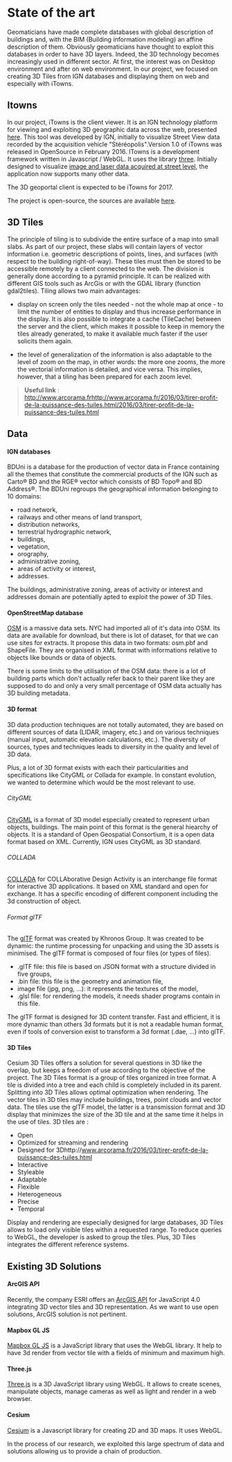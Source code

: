# State of the art


Geomaticians have made complete databases with global description of buildings and, with the BIM (Building information modeling) an affine description of them. Obviously geomaticians have thought to exploit this databases in order to have 3D layers. Indeed, the 3D technology becomes increasingly used in different sector. At first, the interest was on Desktop environment and after on web environment.
In our project, we focused on creating 3D Tiles from IGN databases and displaying them on web and especially with iTowns.

Itowns
---------

In our project, iTowns is the client viewer. It is an IGN technology platform for viewing and exploiting 3D geographic data across the web, presented [here](http://www.itowns-project.org/).
This tool was developed by IGN, initially to visualize Street View data recorded by the acquisition vehicle "Stéréopolis".Version 1.0 of iTowns was released in OpenSource in February 2016.
ITowns is a development framework written in Javascript / WebGL. It uses the library [three](https://threejs.org/).
Initially designed to visualize [image and laser data acquired at street level](http://www.ign.fr/institut/innovation/stereopolis), the application now supports many other data.

The 3D geoportal client is expected to be iTowns for 2017.

The project is open-source, the sources are available [here](https://github.com/iTowns/itowns2).

3D Tiles
--------

The principle of tiling is to subdivide the entire surface of a map into small slabs. As part of our project, these slabs will contain layers of vector information i.e. geometric descriptions of points, lines, and surfaces (with respect to the building right-of-way). These tiles must then be stored to be accessible remotely by a client connected to the web. The division is generally done according to a pyramid principle. It can be realized with different GIS tools such as ArcGis or with the GDAL library (function gdal2tiles). Tiling allows two main advantages:

- display on screen only the tiles needed - not the whole map at once - to limit the number of entities to display and thus increase performance in the display. It is also possible to integrate a cache (TileCache) between the server and the client, which makes it possible to keep in memory the tiles already generated, to make it available much faster if the user solicits them again.

- the level of generalization of the information is also adaptable to the level of zoom on the map, in other words: the more one zooms, the more the vectorial information is detailed, and vice versa. This implies, however, that a tiling has been prepared for each zoom level.

> **Useful link** : http://www.arcorama.frhttp://www.arcorama.fr/2016/03/tirer-profit-de-la-puissance-des-tuiles.html/2016/03/tirer-profit-de-la-puissance-des-tuiles.html

Data
----

#### IGN databases

BDUni is a database for the production of vector data in France containing all the themes that constitute the commercial products of the IGN such as Carto® BD and the RGE® vector which consists of BD Topo® and BD Address®.
The BDUni regroups the geographical information belonging to 10 domains:
* road network,
* railways and other means of land transport,
* distribution networks,
* terrestrial hydrographic network,
* buildings,
* vegetation,
* orography,
* administrative zoning,
* areas of activity or interest,
* addresses.

The buildings, administrative zoning, areas of activity or interest and addresses domain are potentially apted to exploit the power of 3D Tiles.


#### OpenStreetMap database

[OSM]( https://www.openstreetmap.org/) is a massive data sets. NYC had imported all of it's data into OSM. Its data are available for download, but there is lot of dataset, for that we can use sites for extracts. It propose this data in two formats: osm.pbf and ShapeFile. They are organised in XML format with informations relative to objects like bounds or data of objects.

There is some limits to the utilisation of the OSM data: there is a lot of building parts which don't actually refer back to their parent like they are supposed to do and only a very small percentage of OSM data actually has 3D building metadata.

#### 3D format
3D data production techniques are not totally automated, they are based on different sources of data (LIDAR, imagery, etc.) and on various techniques (manual input, automatic elevation calculations, etc.). The diversity of sources, types and techniques leads to diversity in the quality and level of 3D data.

Plus, a lot of 3D format exists with each their particularities and specifications like CityGML or Collada for example. In constant evolution, we wanted to determine which would be the most relevant to use.

###### CityGML

[CityGML](http://www.citygmlwiki.org/index.php?title=Citygml_Wiki) is a format of 3D model especially created to represent urban objects, buildings. The main point of this format is the general hiearchy of objects. It is a standard of Open Geospatial Consortium, it is a open data format based on XML. Currently, IGN uses CityGML as 3D standard.

###### COLLADA

[COLLADA](https://www.khronos.org/collada/) for COLLAborative Design Activity  is an interchange file format for interactive 3D applications. It based on XML standard and open for exchange. It has a specific encoding of different component including the 3d construction of object.

###### Format glTF

The [glTF](https://github.com/KhronosGroup/glTF) format was created by Khronos Group. It was created to be dynamic: the runtime processing for unpacking and using the 3D assets is minimised.
The glTF format is composed of four files (or types of files).
- .glTF file: this file is based on JSON format with a structure divided in five groups,
- .bin file: this file is the geometry and animation file,
- image file (jpg, png, ...): it represents the textures of the model,
- .glsl file: for rendering the models, it needs shader programs contain in this file.

The glTF format is designed for 3D content transfer. Fast and efficient, it is more dynamic than others 3d formats but it is not a readable human format, even if tools of conversion exist to transform a 3d format (.dae, ...) into glTF.


#### 3D Tiles

Cesium 3D Tiles offers a solution for several questions in 3D like the overlap, but keeps a freedom of use according to the objective of the project.
The 3D Tiles format is a group of tiles organized in tree format. A tile is divided into a tree and each child is completely included in its parent. Splitting into 3D Tiles allows optimal optimization when rendering.
The vector tiles in 3D tiles may include buildings, trees, point clouds and vector data. The tiles use the glTF model, the latter is a transmission format and 3D display that minimizes the size of the 3D tile and at the same time it helps in the use of tiles.
3D tiles are :
- Open
- Optimized for streaming and rendering
- Designed for 3Dhttp://www.arcorama.fr/2016/03/tirer-profit-de-la-puissance-des-tuiles.html
- Interactive
- Styleable
- Adaptable
- Flexible
- Heterogeneous
- Precise
- Temporal

Display and rendering are especially designed for large databases, 3D Tiles allows to load only visible tiles within a requested range.
To reduce queries to WebGL, the developer is asked to group the tiles. Plus, 3D Tiles integrates the different reference systems.

Existing 3D Solutions
---------------------

#### ArcGIS API
Recently, the company ESRI offers an [ArcGIS API](https://developers.arcgis.com/javascript/) for JavaScript 4.0 integrating 3D vector tiles and 3D representation. As we want to use open solutions, ArcGIS solution is not pertinent.

#### Mapbox GL JS

[Mapbox GL JS](https://www.mapbox.com/mapbox-gl-js/api/) is a JavaScript library that uses the WebGL library. It help to have 3d render from vector tile with a fields of minimum and maximum high.

#### Three.js

[Three.js](https://threejs.org/) is a 3D JavaScript library using WebGL. It allows to create scenes, manipulate objects, manage cameras as well as light and render in a web browser.

#### Cesium

[Cesium](https://cesiumjs.org/) is a Javascript library for creating 2D and 3D maps. It uses WebGL.



In the process of our research, we exploited this large spectrum of data and solutions allowing us to provide a chain of production.
